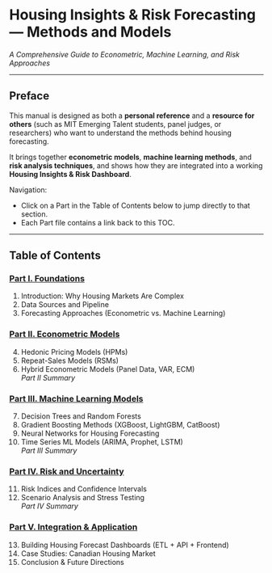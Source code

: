 # Housing Insights & Risk Forecasting — Methods and Models

*A Comprehensive Guide to Econometric, Machine Learning, and Risk Approaches*

---

## Preface

This manual is designed as both a **personal reference** and a **resource for others** (such as MIT Emerging Talent students, panel judges, or researchers) 
who want to understand the methods behind housing forecasting.  

It brings together **econometric models**, **machine learning methods**, and **risk analysis techniques**, and shows how they are integrated into a working 
**Housing Insights & Risk Dashboard**.  

Navigation:  
- Click on a Part in the Table of Contents below to jump directly to that section.  
- Each Part file contains a link back to this TOC.  

---

## Table of Contents

### [Part I. Foundations](./part1.md)
1. Introduction: Why Housing Markets Are Complex  
2. Data Sources and Pipeline  
3. Forecasting Approaches (Econometric vs. Machine Learning)  

### [Part II. Econometric Models](./part2.md)
4. Hedonic Pricing Models (HPMs)  
5. Repeat-Sales Models (RSMs)  
6. Hybrid Econometric Models (Panel Data, VAR, ECM)  
*Part II Summary*  

### [Part III. Machine Learning Models](./part3.md)
7. Decision Trees and Random Forests  
8. Gradient Boosting Methods (XGBoost, LightGBM, CatBoost)  
9. Neural Networks for Housing Forecasting  
10. Time Series ML Models (ARIMA, Prophet, LSTM)  
*Part III Summary*  

### [Part IV. Risk and Uncertainty](./part4.md)
11. Risk Indices and Confidence Intervals  
12. Scenario Analysis and Stress Testing  
*Part IV Summary*  

### [Part V. Integration & Application](./part5.md)
13. Building Housing Forecast Dashboards (ETL + API + Frontend)  
14. Case Studies: Canadian Housing Market  
15. Conclusion & Future Directions  
